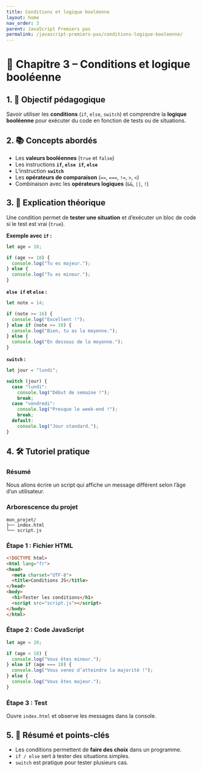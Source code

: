```yaml
---
title: Conditions et logique booléenne
layout: home
nav_order: 3
parent: JavaScript Premiers pas
permalink: /javascript-premiers-pas/conditions-logique-booleenne/
---
```


# 📘 Chapitre 3 – Conditions et logique booléenne

## 1. 🎯 Objectif pédagogique

Savoir utiliser les **conditions** (`if`, `else`, `switch`) et comprendre la **logique booléenne** pour exécuter du code en fonction de tests ou de situations.

## 2. 📚 Concepts abordés

* Les **valeurs booléennes** (`true` et `false`)
* Les instructions **`if`, `else if`, `else`**
* L’instruction **`switch`**
* Les **opérateurs de comparaison** (`==`, `===`, `!=`, `>`, `<`)
* Combinaison avec les **opérateurs logiques** (`&&`, `||`, `!`)

## 3. 🧠 Explication théorique

Une condition permet de **tester une situation** et d’exécuter un bloc de code si le test est vrai (`true`).

**Exemple avec `if` :**

```js
let age = 18;

if (age >= 18) {
  console.log("Tu es majeur.");
} else {
  console.log("Tu es mineur.");
}
```

**`else if` et `else` :**

```js
let note = 14;

if (note >= 16) {
  console.log("Excellent !");
} else if (note >= 10) {
  console.log("Bien, tu as la moyenne.");
} else {
  console.log("En dessous de la moyenne.");
}
```

**`switch` :**

```js
let jour = "lundi";

switch (jour) {
  case "lundi":
    console.log("Début de semaine !");
    break;
  case "vendredi":
    console.log("Presque le week-end !");
    break;
  default:
    console.log("Jour standard.");
}
```

## 4. 🛠 Tutoriel pratique

### Résumé

Nous allons écrire un script qui affiche un message différent selon l’âge d’un utilisateur.

### Arborescence du projet

```
mon_projet/
├── index.html
└── script.js
```

### **Étape 1 : Fichier HTML**

```html
<!DOCTYPE html>
<html lang="fr">
<head>
  <meta charset="UTF-8">
  <title>Conditions JS</title>
</head>
<body>
  <h1>Tester les conditions</h1>
  <script src="script.js"></script>
</body>
</html>
```

### **Étape 2 : Code JavaScript**

```js
let age = 20;

if (age < 18) {
  console.log("Vous êtes mineur.");
} else if (age === 18) {
  console.log("Vous venez d’atteindre la majorité !");
} else {
  console.log("Vous êtes majeur.");
}
```

### **Étape 3 : Test**

Ouvre `index.html` et observe les messages dans la console.

## 5. 🧾 Résumé et points-clés

* Les conditions permettent de **faire des choix** dans un programme.
* `if / else` sert à tester des situations simples.
* `switch` est pratique pour tester plusieurs cas.

